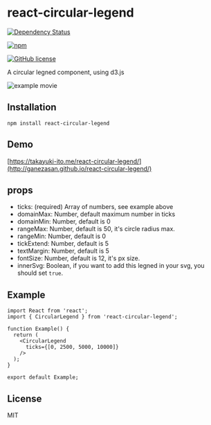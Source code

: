 # react-circular-legend

[![Dependency Status](https://gemnasium.com/badges/github.com/ganezasan/react-circular-legend.svg)](https://gemnasium.com/github.com/ganezasan/react-circular-legend)

[![npm](https://img.shields.io/npm/v/react-circular-legend.svg)](https://npmjs.com/package/react-circular-legend)

[![GitHub license](https://img.shields.io/github/license/ganezasan/react-circular-legend.svg)](https://github.com/ganezasan/react-circular-legend)

A circular legned component, using d3.js

![example movie](https://raw.githubusercontent.com/ganezasan/react-circular-legend/master/react-circular-legend.gif)


## Installation

```
npm install react-circular-legend
```

## Demo

[https://takayuki-ito.me/react-circular-legend/](http://ganezasan.github.io/react-circular-legend/)

## props

- ticks: (required) Array of numbers, see example above
- domainMax: Number, default maximum number in ticks
- domainMin: Number, default is 0
- rangeMax: Number, default is 50, it's circle radius max.
- rangeMin: Number, default is 0
- tickExtend: Number, default is 5
- textMargin: Number, default is 5
- fontSize: Number, default is 12, it's px size.
- innerSvg: Boolean, if you want to add this legned in your svg, you should set `true`.

## Example

```
import React from 'react';
import { CircularLegend } from 'react-circular-legend';

function Example() {
  return (
    <CircularLegend
      ticks={[0, 2500, 5000, 10000]}
    />
  );  
}

export default Example;
```

## License
MIT
